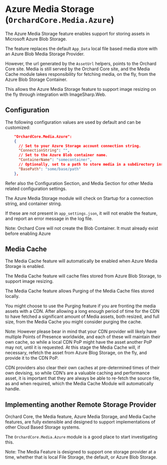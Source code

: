 # Azure Media Storage (`OrchardCore.Media.Azure`)

The Azure Media Storage feature enables support for storing assets in Microsoft Azure Blob Storage.

The feature replaces the default `App_Data` local file based media store with an Azure Blob Media Storage Provider.

However, the url generated by the `AssetUrl` helpers, points to the Orchard Core site.
Media is still served by the Orchard Core site, and the Media Cache module takes responsibility for fetching media, on the fly,
from the Azure Blob Storage Container.

This allows the Azure Media Storage feature to support image resizing on the fly through integration with ImageSharp.Web.

## Configuration

The following configuration values are used by default and can be customized:

```json
    "OrchardCore.Media.Azure":
    {
      // Set to your Azure Storage account connection string.
      "ConnectionString": "", 
      // Set to the Azure Blob container name.
      "ContainerName": "somecontainer",
      // Optionally, set to a path to store media in a subdirectory inside your container.
      "BasePath": "some/base/path"
    },

```

Refer also the Configuration Section, and Media Section for other Media related configuration settings.

The Azure Media Storage module will check on Startup for a connection string, and container string.

If these are not present in `app_settings.json`, it will not enable the feature, and report an error message in the log file.

Note: Orchard Core will not create the Blob Container. It must already exist before enabling Azure

## Media Cache

The Media Cache feature will automatically be enabled when Azure Media Storage is enabled.

The Media Cache feature will cache files stored from Azure Blob Storage, to support image resizing.

The Media Cache feature allows Purging of the Media Cache files stored locally.

You might choose to use the Purging feature if you are fronting the media assets with a CDN.
After allowing a long enough period of time for the CDN to have fetched a significant amount of
Media assets, both resized, and full size, from the Media Cache you might consider purging the cache.

Note:
However please bear in mind that your CDN provider will likely have multiple Points of Presence
worldwide, and each of these will maintain their own cache, so while a local CDN PoP might have the asset
another PoP may not, until it is requested. At this stage the Media Cache will, if necessary, refetch the
asset from Azure Blog Storage, on the fly, and provide it to the CDN PoP.

CDN providers also clear their own caches at pre-determined times of their own devising, so while CDN’s
are a valuable caching and performance asset, it is important that they are always be able to 
re-fetch the source file, as and when required, which the Media Cache Module will automatically handle.

## Implementing another Remote Storage Provider

Orchard Core, the Media feature, Azure Media Storage, and Media Cache features, are fully extensible and
designed to support implementations of other Cloud Based Storage systems.

The `OrchardCore.Media.Azure` module is a good place to start investigating this.

Note: The Media Feature is designed to support one storage provider at a time, whether that is
local File Storage, the default, or Azure Blob Storage.
